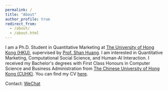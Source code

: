 ```yaml
---
permalink: /
title: "About"
author_profile: true
redirect_from: 
  - /about/
  - /about.html
---
```


I am a Ph.D. Student in Quantitative Marketing at [The University of Hong Kong (HKU)](https://www.hku.hk/), supervised by [Prof. Shan Huang](https://www.shanhhuang.com/). I am interested in Quantitative Marketing, Computational Social Science, and Human-AI Interaction. I received my Bachelor's degrees with First Class Honours in Computer Science and Business Administration from [The Chinese University of Hong Kong (CUHK)](https://www.cuhk.edu.hk/english/index.html). You can find my CV [here](../assets/CV.pdf).

Contact: [WeChat](../images/wechat.jpg)
